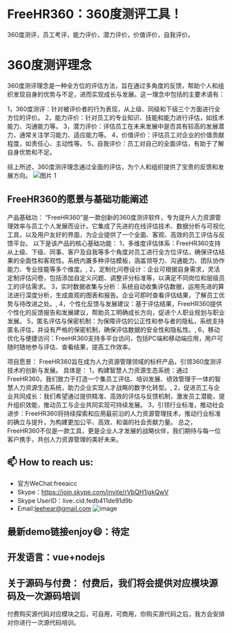 # FreeHR360：360度测评工具！
360度测评，员工考评，能力评价，潜力评价，价值评价，自我评价。

# 360度测评理念
360度测评理念是一种全方位的评估方法，旨在通过多角度的反馈，帮助个人和组织发现自身的优势与不足，进而实现成长与发展。这一理念中包括的主要术语有：

1，360度测评：针对被评价者的行为表现，从上级、同级和下级三个方面进行全方位的评价。
2，能力评价：针对员工的专业知识、技能和能力进行评估，如技术能力、沟通能力等。
3，潜力评价：评估员工在未来发展中是否具有较高的发展潜力，通常关注学习能力、适应能力等。
4，价值评价：评估员工对企业的价值贡献程度，如责任心、主动性等。
5，自我评价：员工对自己的全面评估，有助于了解自身优势和不足。

综上所述，360度测评理念通过全面的评估，为个人和组织提供了宝贵的反馈和发展方向。
![图片 1](https://github.com/user-attachments/assets/18e07922-159b-48a7-8813-388508f05e8d)

## FreeHR360的愿景与基础功能阐述
产品基础功：
“FreeHR360”是一款创新的360度测评软件，专为提升人力资源管理效率与员工个人发展而设计。它集成了先进的在线评估技术、数据分析与可视化工具，以及用户友好的界面，为企业提供了一个全面、客观、高效的员工评估与反馈平台。
以下是该产品的核心基础功能：
1，多维度评估体系：FreeHR360支持从上级、下级、同事、客户及自我等多个角度对员工进行全方位评估，确保评估结果的全面性和客观性。系统内置多种评估模板，涵盖领导力、沟通能力、团队协作能力、专业技能等多个维度。,
2，定制化问卷设计：企业可根据自身需求，灵活定制评估问卷，包括添加自定义问题、调整评分标准等，以满足不同岗位和层级员工的评估需求。
3，实时数据收集与分析：系统自动收集评估数据，运用先进的算法进行深度分析，生成直观的图表和报告。企业可即时查看评估结果，了解员工优势与待改进之处。,
4，个性化反馈与发展建议：基于评估结果，FreeHR360提供个性化的反馈报告和发展建议，帮助员工明确成长方向，促进个人职业规划与职业发展。
5，匿名评估与保密机制：为保障评估的公正性和参与者的隐私，系统支持匿名评估，并设有严格的保密机制，确保评估数据的安全性和隐私性。,
6，移动优化与便捷访问：FreeHR360支持多平台访问，包括PC端和移动端应用，用户可随时随地参与评估、查看结果，提高工作效率。

项目愿景：
FreeHR360旨在成为人力资源管理领域的标杆产品，引领360度测评技术的创新与发展。
具体是：
1，构建智慧人力资源生态系统：通过FreeHR360，我们致力于打造一个集员工评估、培训发展、绩效管理于一体的智慧人力资源生态系统，助力企业实现人才战略的数字化转型。,
2，促进员工与企业共同成长：我们希望通过提供精准、高效的评估与反馈机制，激发员工潜能，提升组织效能，推动员工与企业共同实现可持续发展。
3，引领行业标准，推动社会进步：FreeHR360将持续探索和应用最前沿的人力资源管理技术，推动行业标准的确立与提升，为构建更加公平、高效、和谐的社会贡献力量。
总之，FreeHR360不仅是一款工具，更是企业人才发展的战略伙伴，我们期待与每一位客户携手，共创人力资源管理的美好未来。

## 📫 How to reach us:
- 官方WeChat:freeaicc
- Skype：https://join.skype.com/invite/rVbQH1igkQwV
- Skype UserID：live:.cid.fedb411de91d9b
- Email:leehear@gmail.com 
![image](https://github.com/user-attachments/assets/1da1fbaa-6da9-4b7f-99b9-f9ac6a5bfa39)

## 最新demo链接enjoy😄：待定
## 开发语言：vue+nodejs
## 关于源码与付费： 付费后，我们将会提供对应模块源码及一次源码培训
付费购买源代码对应模块之后，可自用，可商用，你购买源代码之后，我方会安排对你进行一次源代码培训。
